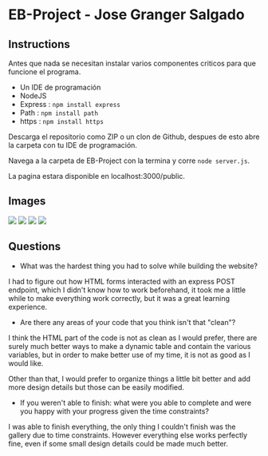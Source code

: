 # EB-Project - Jose Granger Salgado

## Instructions

Antes que nada se necesitan instalar varios componentes criticos para que funcione el programa.

* Un IDE de programación
* NodeJS
* Express : `npm install express`
* Path : `npm install path`
* https : `npm install https`

Descarga el repositorio como ZIP o un clon de Github, despues de esto abre la carpeta con tu IDE de programación.

Navega a la carpeta de EB-Project con la termina y corre `node server.js`.

La pagina estara disponible en localhost:3000/public.

## Images

![](https://i.imgur.com/oL7MRqR.png)
![](https://i.imgur.com/JkBzkMA.png)
![](https://i.imgur.com/AvgQjVJ.png)
![](https://i.imgur.com/1Wto6zM.png)

## Questions

* What was the hardest thing you had to solve while building the website?

I had to figure out how HTML forms interacted with an express POST endpoint, which I didn't know how to work beforehand, it took me a little while to make everything work correctly, but it was a great learning experience.

* Are there any areas of your code that you think isn't that "clean"?

I think the HTML part of the code is not as clean as I would prefer, there are surely much better ways to make a dynamic table and contain the various variables, but in order to make better use of my time, it is not as good as I would like.

Other than that, I would prefer to organize things a little bit better and add more design details but those can be easily modified.

* If you weren't able to finish: what were you able to complete and were you happy with your progress given the time constraints?

I was able to finish everything, the only thing I couldn't finish was the gallery due to time constraints. However everything else works perfectly fine, even if some small design details could be made much better.

 
